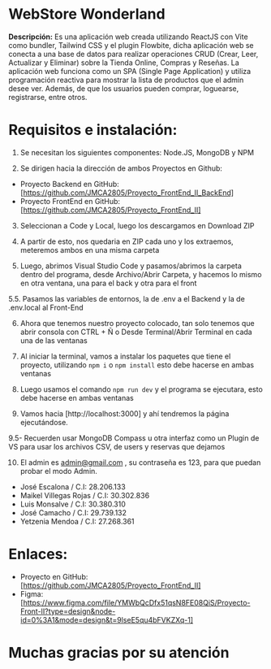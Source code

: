 # **WebStore Wonderland**

**Descripción:**
Es una aplicación web creada utilizando ReactJS con Vite como bundler, Tailwind CSS y el plugin Flowbite, dicha aplicación web se conecta a una base de datos para realizar operaciones CRUD (Crear, Leer, Actualizar y Eliminar) sobre la Tienda Online, Compras y Reseñas. La aplicación web funciona como un SPA (Single Page Application) y utiliza programación reactiva para mostrar la lista de productos que el admin desee ver. Además, de que los usuarios pueden comprar, loguearse, registrarse, entre otros.

# **Requisitos e instalación:**

1. Se necesitan los siguientes componentes: Node.JS, MongoDB y NPM

2. Se dirigen hacia la dirección de ambos Proyectos en Github: 

- Proyecto Backend en GitHub: [https://github.com/JMCA2805/Proyecto_FrontEnd_II_BackEnd]
- Proyecto FrontEnd en GitHub: [https://github.com/JMCA2805/Proyecto_FrontEnd_II]

3. Seleccionan a Code y Local, luego los descargamos en Download ZIP

4. A partir de esto, nos quedaria en ZIP cada uno y los extraemos, meteremos ambos en una misma carpeta

5. Luego, abrimos Visual Studio Code y pasamos/abrimos la carpeta dentro del programa, desde Archivo/Abrir Carpeta, y hacemos lo mismo en otra ventana, una para el back y otra para el front

5.5. Pasamos las variables de entornos, la de .env a el Backend y la de .env.local al Front-End

6. Ahora que tenemos nuestro proyecto colocado, tan solo tenemos que abrir consola con CTRL + Ñ o Desde Terminal/Abrir Terminal en cada una de las ventanas

7. Al iniciar la terminal, vamos a instalar los paquetes que tiene el proyecto, utilizando `npm i` o `npm install` esto debe hacerse en ambas ventanas

8. Luego usamos el comando `npm run dev` y el programa se ejecutara, esto debe hacerse en ambas ventanas

9. Vamos hacia [http://localhost:3000] y ahí tendremos la página ejecutándose.

9.5- Recuerden usar MongoDB Compass u otra interfaz como un Plugin de VS para usar los archivos CSV, de users y reservas que dejamos

10. El admin es admin@gmail.com , su contraseña es 123, para que puedan probar el modo Admin.


- José Escalona / C.I: 28.206.133
- Maikel Villegas Rojas / C.I: 30.302.836
- Luis Monsalve / C.I: 30.380.310
- José Camacho / C.I: 29.739.132
- Yetzenia Mendoa / C.I: 27.268.361

# **Enlaces:**

- Proyecto en GitHub: [https://github.com/JMCA2805/Proyecto_FrontEnd_II]
- Figma: [https://www.figma.com/file/YMWbQcDfx51qsN8FE08QiS/Proyecto-Front-II?type=design&node-id=0%3A1&mode=design&t=9lseE5qu4bFVKZXq-1]

# **Muchas gracias por su atención**
